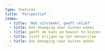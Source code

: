 ```yaml
---
type: features
title: 'Perspectief '
items:
  - title: 'Wat uitsteekt, geeft reliëf'
  - title: Een beweging naar binnen maken
  - title: geeft de kans om bewust te kiezen
  - title: Zicht krijgen op het menselijke
  - title: Een beweging naar buiten maken
---
```

